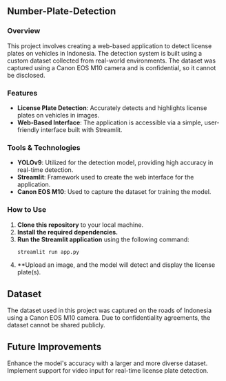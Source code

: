 ## **Number-Plate-Detection**

### **Overview**

This project involves creating a web-based application to detect license plates on vehicles in Indonesia. The detection system is built using a custom dataset collected from real-world environments. The dataset was captured using a Canon EOS M10 camera and is confidential, so it cannot be disclosed.

### **Features**
- **License Plate Detection**: Accurately detects and highlights license plates on vehicles in images.
- **Web-Based Interface**: The application is accessible via a simple, user-friendly interface built with Streamlit.

### **Tools & Technologies**
- **YOLOv9**: Utilized for the detection model, providing high accuracy in real-time detection.
- **Streamlit**: Framework used to create the web interface for the application.
- **Canon EOS M10**: Used to capture the dataset for training the model.

### **How to Use**
1. **Clone this repository** to your local machine.
2. **Install the required dependencies.**
3. **Run the Streamlit application** using the following command:
   ```bash
   streamlit run app.py
4. **Upload an image, and the model will detect and display the license plate(s).

## **Dataset**
The dataset used in this project was captured on the roads of Indonesia using a Canon EOS M10 camera. Due to confidentiality agreements, the dataset cannot be shared publicly.

## **Future Improvements**
Enhance the model's accuracy with a larger and more diverse dataset.
Implement support for video input for real-time license plate detection.
